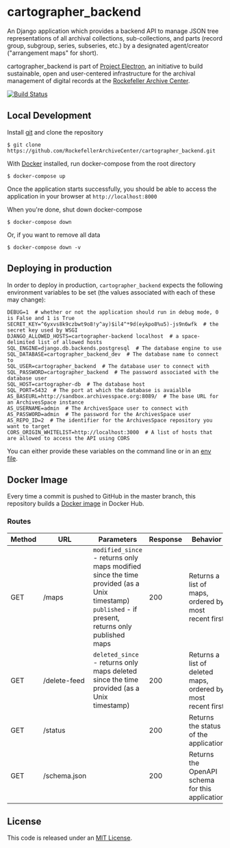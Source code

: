# cartographer_backend

An Django application which provides a backend API to manage JSON tree representations of all archival collections, sub-collections, and parts (record group, subgroup, series, subseries, etc.) by a designated agent/creator ("arrangement maps" for short).

cartographer_backend is part of [Project Electron](https://github.com/RockefellerArchiveCenter/project_electron), an initiative to build sustainable, open and user-centered infrastructure for the archival management of digital records at the [Rockefeller Archive Center](http://rockarch.org/).

[![Build Status](https://travis-ci.org/RockefellerArchiveCenter/cartographer_backend.svg?branch=master)](https://travis-ci.org/RockefellerArchiveCenter/cartographer_backend)

## Local Development

Install [git](https://git-scm.com/) and clone the repository

    $ git clone https://github.com/RockefellerArchiveCenter/cartographer_backend.git

With [Docker](https://store.docker.com/search?type=edition&offering=community) installed, run docker-compose from the root directory

    $ docker-compose up

Once the application starts successfully, you should be able to access the application in your browser at `http://localhost:8000`

When you're done, shut down docker-compose

    $ docker-compose down

Or, if you want to remove all data

    $ docker-compose down -v


## Deploying in production

In order to deploy in production, `cartographer_backend` expects the following environment variables to be set (the values associated with each of these may change):

```
DEBUG=1  # whether or not the application should run in debug mode, 0 is False and 1 is True
SECRET_KEY=^6yxvs8k9czbwt9o8!y^ay)$il4^*9d(eykpo8%u5)-js9n6wfk  # the secret key used by WSGI
DJANGO_ALLOWED_HOSTS=cartographer-backend localhost  # a space-delimited list of allowed hosts
SQL_ENGINE=django.db.backends.postgresql  # The database engine to use
SQL_DATABASE=cartographer_backend_dev  # The database name to connect to
SQL_USER=cartographer_backend  # The database user to connect with
SQL_PASSWORD=cartographer_backend  # The password associated with the database user
SQL_HOST=cartographer-db  # The database host
SQL_PORT=5432  # The port at which the database is avaialble
AS_BASEURL=http://sandbox.archivesspace.org:8089/  # The base URL for an ArchivesSpace instance
AS_USERNAME=admin  # The ArchivesSpace user to connect with
AS_PASSWORD=admin  # The password for the ArchivesSpace user
AS_REPO_ID=2  # The identifier for the ArchivesSpace repository you want to target
CORS_ORIGIN_WHITELIST=http://localhost:3000  # A list of hosts that are allowed to access the API using CORS
```

You can either provide these variables on the command line or in an [env file](https://docs.docker.com/compose/env-file/).

## Docker Image

Every time a commit is pushed to GitHub in the master branch, this repository builds a [Docker image](https://hub.docker.com/repository/docker/rockarch/cartographer_backend) in Docker Hub.


### Routes

| Method | URL | Parameters | Response  | Behavior  |
|--------|-----|---|---|---|
|GET|/maps|`modified_since` - returns only maps modified since the time provided (as a Unix timestamp) <br/>`published` - if present, returns only published maps|200|Returns a list of maps, ordered by most recent first|
|GET|/delete-feed|`deleted_since` - returns only maps deleted since the time provided (as a Unix timestamp)|200|Returns a list of deleted maps, ordered by most recent first|
|GET|/status||200|Returns the status of the application|
|GET|/schema.json||200|Returns the OpenAPI schema for this application|

## License

This code is released under an [MIT License](LICENSE).
